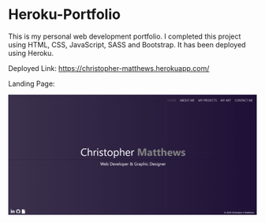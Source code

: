 # Heroku-Portfolio
This is my personal web development portfolio. I completed this project using HTML, CSS, JavaScript, SASS and Bootstrap. It has been deployed using Heroku.

Deployed Link: https://christopher-matthews.herokuapp.com/

Landing Page:

![Landing Page](https://github.com/sirhunty/Heroku-Portfolio/blob/master/images/Portfolio-Screenshot.png)